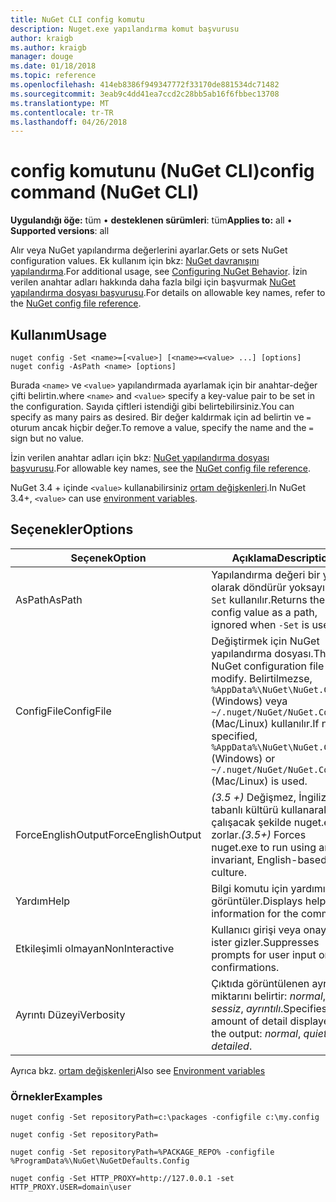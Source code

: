 ```yaml
---
title: NuGet CLI config komutu
description: Nuget.exe yapılandırma komut başvurusu
author: kraigb
ms.author: kraigb
manager: douge
ms.date: 01/18/2018
ms.topic: reference
ms.openlocfilehash: 414eb8386f949347772f33170de881534dc71482
ms.sourcegitcommit: 3eab9c4dd41ea7ccd2c28bb5ab16f6fbbec13708
ms.translationtype: MT
ms.contentlocale: tr-TR
ms.lasthandoff: 04/26/2018
---
```

# <a name="config-command-nuget-cli"></a><span data-ttu-id="825ed-103">config komutunu (NuGet CLI)</span><span class="sxs-lookup"><span data-stu-id="825ed-103">config command (NuGet CLI)</span></span>

<span data-ttu-id="825ed-104">**Uygulandığı öğe:** tüm &bullet; **desteklenen sürümleri**: tüm</span><span class="sxs-lookup"><span data-stu-id="825ed-104">**Applies to:** all &bullet; **Supported versions**: all</span></span>

<span data-ttu-id="825ed-105">Alır veya NuGet yapılandırma değerlerini ayarlar.</span><span class="sxs-lookup"><span data-stu-id="825ed-105">Gets or sets NuGet configuration values.</span></span> <span data-ttu-id="825ed-106">Ek kullanım için bkz: [NuGet davranışını yapılandırma](../consume-packages/configuring-nuget-behavior.md).</span><span class="sxs-lookup"><span data-stu-id="825ed-106">For additional usage, see [Configuring NuGet Behavior](../consume-packages/configuring-nuget-behavior.md).</span></span> <span data-ttu-id="825ed-107">İzin verilen anahtar adları hakkında daha fazla bilgi için başvurmak [NuGet yapılandırma dosyası başvurusu](../reference/nuget-config-file.md).</span><span class="sxs-lookup"><span data-stu-id="825ed-107">For details on allowable key names, refer to the [NuGet config file reference](../reference/nuget-config-file.md).</span></span>

## <a name="usage"></a><span data-ttu-id="825ed-108">Kullanım</span><span class="sxs-lookup"><span data-stu-id="825ed-108">Usage</span></span>

```cli
nuget config -Set <name>=[<value>] [<name>=<value> ...] [options]
nuget config -AsPath <name> [options]
```

<span data-ttu-id="825ed-109">Burada `<name>` ve `<value>` yapılandırmada ayarlamak için bir anahtar-değer çifti belirtin.</span><span class="sxs-lookup"><span data-stu-id="825ed-109">where `<name>` and `<value>` specify a key-value pair to be set in the configuration.</span></span> <span data-ttu-id="825ed-110">Sayıda çiftleri istendiği gibi belirtebilirsiniz.</span><span class="sxs-lookup"><span data-stu-id="825ed-110">You can specify as many pairs as desired.</span></span> <span data-ttu-id="825ed-111">Bir değer kaldırmak için ad belirtin ve `=` oturum ancak hiçbir değer.</span><span class="sxs-lookup"><span data-stu-id="825ed-111">To remove a value, specify the name and the `=` sign but no value.</span></span>

<span data-ttu-id="825ed-112">İzin verilen anahtar adları için bkz: [NuGet yapılandırma dosyası başvurusu](../reference/nuget-config-file.md).</span><span class="sxs-lookup"><span data-stu-id="825ed-112">For allowable key names, see the [NuGet config file reference](../reference/nuget-config-file.md).</span></span>

<span data-ttu-id="825ed-113">NuGet 3.4 + içinde `<value>` kullanabilirsiniz [ortam değişkenleri](cli-ref-environment-variables.md).</span><span class="sxs-lookup"><span data-stu-id="825ed-113">In NuGet 3.4+, `<value>` can use [environment variables](cli-ref-environment-variables.md).</span></span>

## <a name="options"></a><span data-ttu-id="825ed-114">Seçenekler</span><span class="sxs-lookup"><span data-stu-id="825ed-114">Options</span></span>

| <span data-ttu-id="825ed-115">Seçenek</span><span class="sxs-lookup"><span data-stu-id="825ed-115">Option</span></span> | <span data-ttu-id="825ed-116">Açıklama</span><span class="sxs-lookup"><span data-stu-id="825ed-116">Description</span></span> |
| --- | --- |
| <span data-ttu-id="825ed-117">AsPath</span><span class="sxs-lookup"><span data-stu-id="825ed-117">AsPath</span></span> | <span data-ttu-id="825ed-118">Yapılandırma değeri bir yolu olarak döndürür yoksayıldı `-Set` kullanılır.</span><span class="sxs-lookup"><span data-stu-id="825ed-118">Returns the config value as a path, ignored when `-Set` is used.</span></span> |
| <span data-ttu-id="825ed-119">ConfigFile</span><span class="sxs-lookup"><span data-stu-id="825ed-119">ConfigFile</span></span> | <span data-ttu-id="825ed-120">Değiştirmek için NuGet yapılandırma dosyası.</span><span class="sxs-lookup"><span data-stu-id="825ed-120">The NuGet configuration file to modify.</span></span> <span data-ttu-id="825ed-121">Belirtilmezse, `%AppData%\NuGet\NuGet.Config` (Windows) veya `~/.nuget/NuGet/NuGet.Config` (Mac/Linux) kullanılır.</span><span class="sxs-lookup"><span data-stu-id="825ed-121">If not specified, `%AppData%\NuGet\NuGet.Config` (Windows) or `~/.nuget/NuGet/NuGet.Config` (Mac/Linux) is used.</span></span>|
| <span data-ttu-id="825ed-122">ForceEnglishOutput</span><span class="sxs-lookup"><span data-stu-id="825ed-122">ForceEnglishOutput</span></span> | <span data-ttu-id="825ed-123">*(3.5 +)*  Değişmez, İngilizce tabanlı kültürü kullanarak çalışacak şekilde nuget.exe zorlar.</span><span class="sxs-lookup"><span data-stu-id="825ed-123">*(3.5+)* Forces nuget.exe to run using an invariant, English-based culture.</span></span> |
| <span data-ttu-id="825ed-124">Yardım</span><span class="sxs-lookup"><span data-stu-id="825ed-124">Help</span></span> | <span data-ttu-id="825ed-125">Bilgi komutu için yardımı görüntüler.</span><span class="sxs-lookup"><span data-stu-id="825ed-125">Displays help information for the command.</span></span> |
| <span data-ttu-id="825ed-126">Etkileşimli olmayan</span><span class="sxs-lookup"><span data-stu-id="825ed-126">NonInteractive</span></span> | <span data-ttu-id="825ed-127">Kullanıcı girişi veya onayı için ister gizler.</span><span class="sxs-lookup"><span data-stu-id="825ed-127">Suppresses prompts for user input or confirmations.</span></span> |
| <span data-ttu-id="825ed-128">Ayrıntı Düzeyi</span><span class="sxs-lookup"><span data-stu-id="825ed-128">Verbosity</span></span> | <span data-ttu-id="825ed-129">Çıktıda görüntülenen ayrıntı miktarını belirtir: *normal*, *sessiz*, *ayrıntılı*.</span><span class="sxs-lookup"><span data-stu-id="825ed-129">Specifies the amount of detail displayed in the output: *normal*, *quiet*, *detailed*.</span></span> |

<span data-ttu-id="825ed-130">Ayrıca bkz. [ortam değişkenleri](cli-ref-environment-variables.md)</span><span class="sxs-lookup"><span data-stu-id="825ed-130">Also see [Environment variables](cli-ref-environment-variables.md)</span></span>

### <a name="examples"></a><span data-ttu-id="825ed-131">Örnekler</span><span class="sxs-lookup"><span data-stu-id="825ed-131">Examples</span></span>

```cli
nuget config -Set repositoryPath=c:\packages -configfile c:\my.config

nuget config -Set repositoryPath=

nuget config -Set repositoryPath=%PACKAGE_REPO% -configfile %ProgramData%\NuGet\NuGetDefaults.Config

nuget config -Set HTTP_PROXY=http://127.0.0.1 -set HTTP_PROXY.USER=domain\user
```
